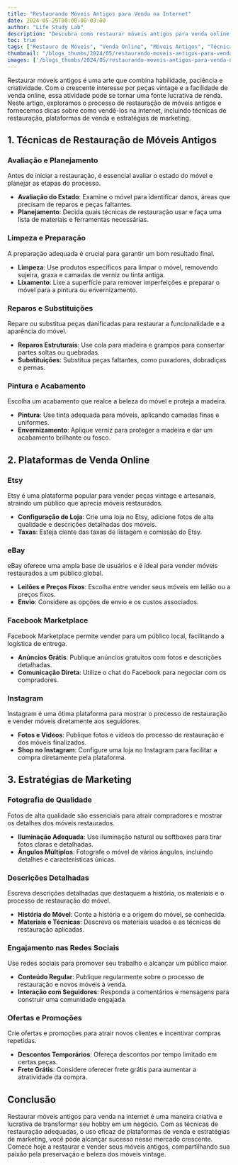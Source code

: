 ```yaml
---
title: "Restaurando Móveis Antigos para Venda na Internet"
date: 2024-05-29T00:00:00-03:00
author: "Life Study Lab"
description: "Descubra como restaurar móveis antigos para venda online, incluindo dicas sobre técnicas de restauração, plataformas de venda e estratégias de marketing."
toc: true
tags: ["Restauro de Móveis", "Venda Online", "Móveis Antigos", "Técnicas de Restauração", "Marketing", "Plataformas de Venda"]
thumbnail: "/blogs_thumbs/2024/05/restaurando-moveis-antigos-para-venda-na-internet.jpg"
images: ['/blogs_thumbs/2024/05/restaurando-moveis-antigos-para-venda-na-internet.jpg']
---
```


Restaurar móveis antigos é uma arte que combina habilidade, paciência e criatividade. Com o crescente interesse por peças vintage e a facilidade de venda online, essa atividade pode se tornar uma fonte lucrativa de renda. Neste artigo, exploramos o processo de restauração de móveis antigos e fornecemos dicas sobre como vendê-los na internet, incluindo técnicas de restauração, plataformas de venda e estratégias de marketing.

## 1. Técnicas de Restauração de Móveis Antigos

### Avaliação e Planejamento

Antes de iniciar a restauração, é essencial avaliar o estado do móvel e planejar as etapas do processo.

- **Avaliação do Estado**: Examine o móvel para identificar danos, áreas que precisam de reparos e peças faltantes.
- **Planejamento**: Decida quais técnicas de restauração usar e faça uma lista de materiais e ferramentas necessárias.

### Limpeza e Preparação

A preparação adequada é crucial para garantir um bom resultado final.

- **Limpeza**: Use produtos específicos para limpar o móvel, removendo sujeira, graxa e camadas de verniz ou tinta antiga.
- **Lixamento**: Lixe a superfície para remover imperfeições e preparar o móvel para a pintura ou envernizamento.

### Reparos e Substituições

Repare ou substitua peças danificadas para restaurar a funcionalidade e a aparência do móvel.

- **Reparos Estruturais**: Use cola para madeira e grampos para consertar partes soltas ou quebradas.
- **Substituições**: Substitua peças faltantes, como puxadores, dobradiças e pernas.

### Pintura e Acabamento

Escolha um acabamento que realce a beleza do móvel e proteja a madeira.

- **Pintura**: Use tinta adequada para móveis, aplicando camadas finas e uniformes.
- **Envernizamento**: Aplique verniz para proteger a madeira e dar um acabamento brilhante ou fosco.

## 2. Plataformas de Venda Online

### Etsy

Etsy é uma plataforma popular para vender peças vintage e artesanais, atraindo um público que aprecia móveis restaurados.

- **Configuração de Loja**: Crie uma loja no Etsy, adicione fotos de alta qualidade e descrições detalhadas dos móveis.
- **Taxas**: Esteja ciente das taxas de listagem e comissão do Etsy.

### eBay

eBay oferece uma ampla base de usuários e é ideal para vender móveis restaurados a um público global.

- **Leilões e Preços Fixos**: Escolha entre vender seus móveis em leilão ou a preços fixos.
- **Envio**: Considere as opções de envio e os custos associados.

### Facebook Marketplace

Facebook Marketplace permite vender para um público local, facilitando a logística de entrega.

- **Anúncios Grátis**: Publique anúncios gratuitos com fotos e descrições detalhadas.
- **Comunicação Direta**: Utilize o chat do Facebook para negociar com os compradores.

### Instagram

Instagram é uma ótima plataforma para mostrar o processo de restauração e vender móveis diretamente aos seguidores.

- **Fotos e Vídeos**: Publique fotos e vídeos do processo de restauração e dos móveis finalizados.
- **Shop no Instagram**: Configure uma loja no Instagram para facilitar a compra diretamente pela plataforma.

## 3. Estratégias de Marketing

### Fotografia de Qualidade

Fotos de alta qualidade são essenciais para atrair compradores e mostrar os detalhes dos móveis restaurados.

- **Iluminação Adequada**: Use iluminação natural ou softboxes para tirar fotos claras e detalhadas.
- **Ângulos Múltiplos**: Fotografe o móvel de vários ângulos, incluindo detalhes e características únicas.

### Descrições Detalhadas

Escreva descrições detalhadas que destaquem a história, os materiais e o processo de restauração do móvel.

- **História do Móvel**: Conte a história e a origem do móvel, se conhecida.
- **Materiais e Técnicas**: Descreva os materiais usados e as técnicas de restauração aplicadas.

### Engajamento nas Redes Sociais

Use redes sociais para promover seu trabalho e alcançar um público maior.

- **Conteúdo Regular**: Publique regularmente sobre o processo de restauração e novos móveis à venda.
- **Interação com Seguidores**: Responda a comentários e mensagens para construir uma comunidade engajada.

### Ofertas e Promoções

Crie ofertas e promoções para atrair novos clientes e incentivar compras repetidas.

- **Descontos Temporários**: Ofereça descontos por tempo limitado em certas peças.
- **Frete Grátis**: Considere oferecer frete grátis para aumentar a atratividade da compra.

## Conclusão

Restaurar móveis antigos para venda na internet é uma maneira criativa e lucrativa de transformar seu hobby em um negócio. Com as técnicas de restauração adequadas, o uso eficaz de plataformas de venda e estratégias de marketing, você pode alcançar sucesso nesse mercado crescente. Comece hoje a restaurar e vender seus móveis antigos, compartilhando sua paixão pela preservação e beleza dos móveis vintage.
